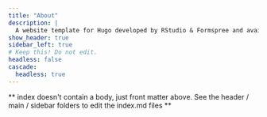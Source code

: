 ```yaml
---
title: "About"
description: |
  A website template for Hugo developed by RStudio & Formspree and available for free.
show_header: true
sidebar_left: true
# Keep this! Do not edit.
headless: false
cascade:
  headless: true
---
```


** index doesn't contain a body, just front matter above.
See the header / main / sidebar folders to edit the index.md files **
